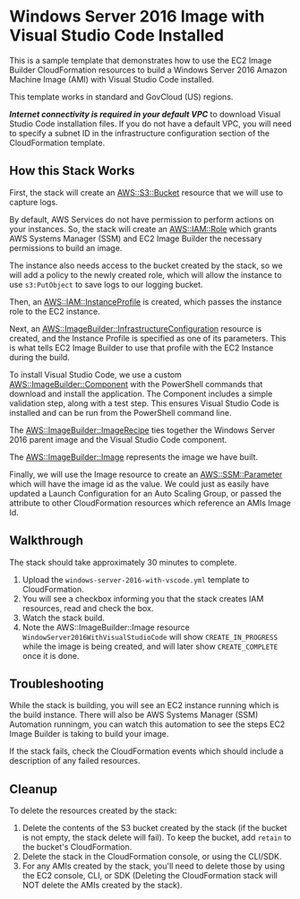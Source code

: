 # Windows Server 2016 Image with Visual Studio Code Installed

This is a sample template that demonstrates how to use the EC2 Image Builder CloudFormation resources to build a Windows Server 2016 Amazon Machine Image (AMI) with Visual Studio Code installed.

This template works in standard and GovCloud (US) regions.

***Internet connectivity is required in your default VPC*** to download Visual Studio Code installation files. If you do not have a default VPC, you will need to specify a subnet ID in the infrastructure configuration section of the CloudFormation template.

## How this Stack Works

First, the stack will create an [AWS::S3::Bucket](https://docs.aws.amazon.com/AWSCloudFormation/latest/UserGuide/aws-properties-s3-bucket.html) resource that we will use to capture logs.

By default, AWS Services do not have permission to perform actions on your instances. So, the stack will create an [AWS::IAM::Role](https://docs.aws.amazon.com/AWSCloudFormation/latest/UserGuide/aws-resource-iam-role.html) which grants AWS Systems Manager (SSM) and EC2 Image Builder the necessary permissions to build an image.

The instance also needs access to the bucket created by the stack, so we will add a policy to the newly created role, which will allow the instance to use ```s3:PutObject``` to save logs to our logging bucket.

Then, an [AWS::IAM::InstanceProfile](https://docs.aws.amazon.com/AWSCloudFormation/latest/UserGuide/aws-resource-iam-instanceprofile.html) is created, which passes the instance role to the EC2 instance.

Next, an [AWS::ImageBuilder::InfrastructureConfiguration](https://docs.aws.amazon.com/AWSCloudFormation/latest/UserGuide/aws-resource-imagebuilder-infrastructureconfiguration.html) resource is created, and the Instance Profile is specified as one of its parameters. This is what tells EC2 Image Builder to use that profile with the EC2 Instance during the build.

To install Visual Studio Code, we use a custom [AWS::ImageBuilder::Component](https://docs.aws.amazon.com/AWSCloudFormation/latest/UserGuide/aws-resource-imagebuilder-component.html) with the PowerShell commands that download and install the application. The Component includes a simple validation step, along with a test step. This ensures Visual Studio Code is installed and can be run from the PowerShell command line.

The [AWS::ImageBuilder::ImageRecipe](https://docs.aws.amazon.com/AWSCloudFormation/latest/UserGuide/aws-resource-imagebuilder-imagerecipe.html) ties together the Windows Server 2016 parent image and the Visual Studio Code component.

The [AWS::ImageBuilder::Image](https://docs.aws.amazon.com/AWSCloudFormation/latest/UserGuide/aws-resource-imagebuilder-image.html) represents the image we have built.

Finally, we will use the Image resource to create an [AWS::SSM::Parameter](https://docs.aws.amazon.com/AWSCloudFormation/latest/UserGuide/aws-resource-ssm-parameter.html) which will have the image id as the value. We could just as easily have updated a Launch Configuration for an Auto Scaling Group, or passed the attribute to other CloudFormation resources which reference an AMIs Image Id.

## Walkthrough

The stack should take approximately 30 minutes to complete.

1. Upload the ```windows-server-2016-with-vscode.yml``` template to CloudFormation.
2. You will see a checkbox informing you that the stack creates IAM resources, read and check the box.
3. Watch the stack build.
4. Note the AWS::ImageBuilder::Image resource ```WindowServer2016WithVisualStudioCode``` will show ```CREATE_IN_PROGRESS``` while the image is being created, and will later show ```CREATE_COMPLETE``` once it is done.

## Troubleshooting

While the stack is building, you will see an EC2 instance running which is the build instance. There will also be AWS Systems Manager (SSM) Automation runningm, you can watch this
automation to see the steps EC2 Image Builder is taking to build your image.

If the stack fails, check the CloudFormation events which should include a description of any failed resources.

## Cleanup

To delete the resources created by the stack:

1. Delete the contents of the S3 bucket created by the stack (if the bucket is not empty, the stack delete will fail). To keep the bucket, add ```retain``` to the bucket's CloudFormation.
2. Delete the stack in the CloudFormation console, or using the CLI/SDK.
3. For any AMIs created by the stack, you'll need to delete those by using the EC2 console, CLI, or SDK (Deleting the CloudFormation stack will NOT delete the AMIs created by the stack).
